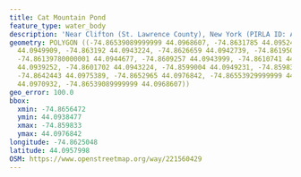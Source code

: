 ```yaml
---
title: Cat Mountain Pond
feature_type: water_body
description: 'Near Clifton (St. Lawrence County), New York (PIRLA ID: ADIR009)'
geometry: POLYGON ((-74.86539089999999 44.0968607, -74.8631785 44.0952428, -74.8631785
  44.0949909, -74.863192 44.0943224, -74.8626659 44.0942739, -74.8619509 44.0943418,
  -74.86139780000001 44.0944677, -74.8609257 44.0943999, -74.8610741 44.0938477, -74.8607638
  44.0939252, -74.8601702 44.0943224, -74.8599004 44.0949231, -74.85983299999999 44.0956594,
  -74.8642443 44.0975389, -74.8652965 44.0976842, -74.86553929999999 44.0973161, -74.8656472
  44.0970932, -74.86539089999999 44.0968607))
geo_error: 100.0
bbox:
  xmin: -74.8656472
  ymin: 44.0938477
  xmax: -74.859833
  ymax: 44.0976842
longitude: -74.8625048
latitude: 44.0957998
OSM: https://www.openstreetmap.org/way/221560429
---
```

